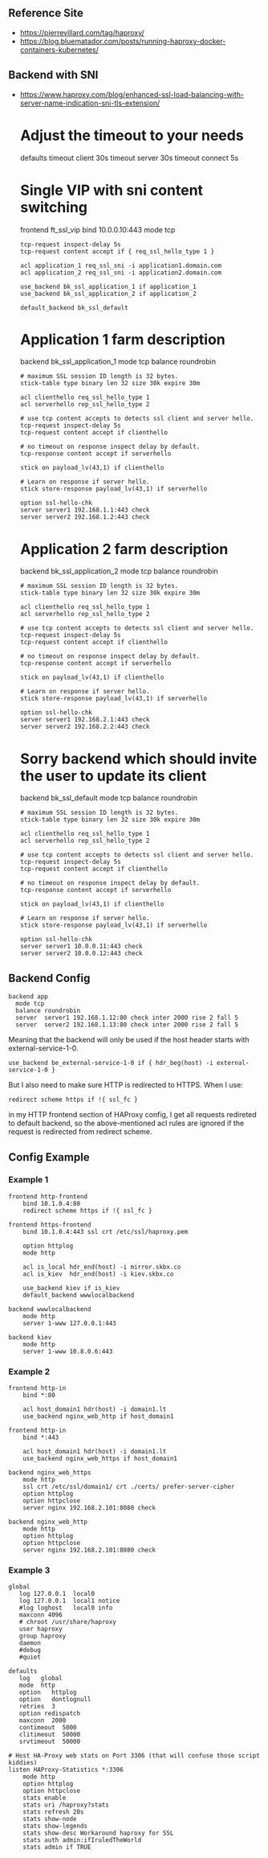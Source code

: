 ## Reference Site
- https://pierrevillard.com/tag/haproxy/
- https://blog.bluematador.com/posts/running-haproxy-docker-containers-kubernetes/

## Backend with SNI
- https://www.haproxy.com/blog/enhanced-ssl-load-balancing-with-server-name-indication-sni-tls-extension/

    # Adjust the timeout to your needs
    defaults
      timeout client 30s
      timeout server 30s
      timeout connect 5s

    # Single VIP with sni content switching
    frontend ft_ssl_vip
      bind 10.0.0.10:443
      mode tcp

      tcp-request inspect-delay 5s
      tcp-request content accept if { req_ssl_hello_type 1 }

      acl application_1 req_ssl_sni -i application1.domain.com
      acl application_2 req_ssl_sni -i application2.domain.com

      use_backend bk_ssl_application_1 if application_1
      use_backend bk_ssl_application_2 if application_2

      default_backend bk_ssl_default

    # Application 1 farm description
    backend bk_ssl_application_1
      mode tcp
      balance roundrobin

      # maximum SSL session ID length is 32 bytes.
      stick-table type binary len 32 size 30k expire 30m

      acl clienthello req_ssl_hello_type 1
      acl serverhello rep_ssl_hello_type 2

      # use tcp content accepts to detects ssl client and server hello.
      tcp-request inspect-delay 5s
      tcp-request content accept if clienthello

      # no timeout on response inspect delay by default.
      tcp-response content accept if serverhello

      stick on payload_lv(43,1) if clienthello

      # Learn on response if server hello.
      stick store-response payload_lv(43,1) if serverhello

      option ssl-hello-chk
      server server1 192.168.1.1:443 check
      server server2 192.168.1.2:443 check

    # Application 2 farm description
    backend bk_ssl_application_2
      mode tcp
      balance roundrobin

      # maximum SSL session ID length is 32 bytes.
      stick-table type binary len 32 size 30k expire 30m

      acl clienthello req_ssl_hello_type 1
      acl serverhello rep_ssl_hello_type 2

      # use tcp content accepts to detects ssl client and server hello.
      tcp-request inspect-delay 5s
      tcp-request content accept if clienthello

      # no timeout on response inspect delay by default.
      tcp-response content accept if serverhello

      stick on payload_lv(43,1) if clienthello

      # Learn on response if server hello.
      stick store-response payload_lv(43,1) if serverhello

      option ssl-hello-chk
      server server1 192.168.2.1:443 check
      server server2 192.168.2.2:443 check

    # Sorry backend which should invite the user to update its client
    backend bk_ssl_default
      mode tcp
      balance roundrobin

      # maximum SSL session ID length is 32 bytes.
      stick-table type binary len 32 size 30k expire 30m

      acl clienthello req_ssl_hello_type 1
      acl serverhello rep_ssl_hello_type 2

      # use tcp content accepts to detects ssl client and server hello.
      tcp-request inspect-delay 5s
      tcp-request content accept if clienthello

      # no timeout on response inspect delay by default.
      tcp-response content accept if serverhello

      stick on payload_lv(43,1) if clienthello

      # Learn on response if server hello.
      stick store-response payload_lv(43,1) if serverhello

      option ssl-hello-chk
      server server1 10.0.0.11:443 check
      server server2 10.0.0.12:443 check


## Backend Config
    backend app
      mode tcp
      balance roundrobin
      server  server1 192.168.1.12:80 check inter 2000 rise 2 fall 5
      server  server2 192.168.1.13:80 check inter 2000 rise 2 fall 5

Meaning that the backend will only be used if the host header starts with external-service-1-0.
    
    use_backend be_external-service-1-0 if { hdr_beg(host) -i external-service-1-0 }

But I also need to make sure HTTP is redirected to HTTPS. When I use:

    redirect scheme https if !{ ssl_fc }

in my HTTP frontend section of HAProxy config, I get all requests redireted to default backend, so the above-mentioned acl rules are ignored if the request is redirected from redirect scheme.

## Config Example

### Example 1

    frontend http-frontend
        bind 10.1.0.4:80
        redirect scheme https if !{ ssl_fc }

    frontend https-frontend
        bind 10.1.0.4:443 ssl crt /etc/ssl/haproxy.pem

        option httplog
        mode http

        acl is_local hdr_end(host) -i mirror.skbx.co
        acl is_kiev  hdr_end(host) -i kiev.skbx.co

        use_backend kiev if is_kiev
        default_backend wwwlocalbackend

    backend wwwlocalbackend
        mode http
        server 1-www 127.0.0.1:443

    backend kiev
        mode http
        server 1-www 10.8.0.6:443

### Example 2

    frontend http-in
        bind *:80

        acl host_domain1 hdr(host) -i domain1.lt
        use_backend nginx_web_http if host_domain1

    frontend http-in
        bind *:443

        acl host_domain1 hdr(host) -i domain1.lt
        use_backend nginx_web_https if host_domain1

    backend nginx_web_https
        mode http
        ssl crt /etc/ssl/domain1/ crt ./certs/ prefer-server-cipher
        option httplog
        option httpclose
        server nginx 192.168.2.101:8080 check

    backend nginx_web_http
        mode http
        option httplog
        option httpclose
        server nginx 192.168.2.101:8080 check
        
### Example 3

    global
       log 127.0.0.1  local0
       log 127.0.0.1  local1 notice
       #log loghost   local0 info
       maxconn 4096
       # chroot /usr/share/haproxy
       user haproxy
       group haproxy
       daemon
       #debug
       #quiet

    defaults
       log   global
       mode  http
       option   httplog
       option   dontlognull
       retries  3
       option redispatch
       maxconn  2000
       contimeout  5000
       clitimeout  50000
       srvtimeout  50000

    # Host HA-Proxy web stats on Port 3306 (that will confuse those script kiddies)
    listen HAProxy-Statistics *:3306
        mode http
        option httplog
        option httpclose
        stats enable
        stats uri /haproxy?stats
        stats refresh 20s
        stats show-node
        stats show-legends
        stats show-desc Workaround haproxy for SSL
        stats auth admin:ifIruledTheWorld
        stats admin if TRUE
